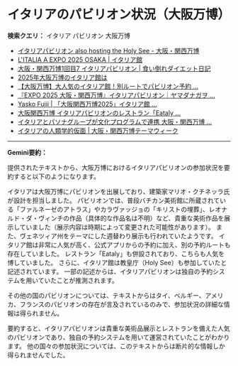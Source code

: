 # イタリアのパビリオン状況（大阪万博）

**検索クエリ：** イタリア パビリオン 大阪万博

- [イタリアパビリオン also hosting the Holy See - 大阪・関西万博](https://www.expo2025.or.jp/official-participant/italy/)
- [L'ITALIA A EXPO 2025 OSAKA | イタリア館](https://www.italyexpo2025osaka.it/ja/itariaguan)
- [大阪・関西万博1回目7 イタリアパビリオン | 食い倒れダイエット日記](https://ameblo.jp/bomuu/entry-12893893180.html)
- [2025年大阪万博のイタリア館は](https://www.italyexpo2025osaka.it/ja)
- [【大阪万博】大人気のイタリア館！別ルートでパビリオン予約 ...](https://ameblo.jp/photolife-memorial/entry-12895866665.html)
- [『EXPO 2025 大阪・関西万博』イタリアパビリオン｜ヤマダナガヲ ...](https://note.com/yamada_tourist/n/n8e18f9e7de68)
- [Yasko Fujii | 「大阪関西万博2025」イタリア館 ...](https://www.instagram.com/p/DFHEPRihcB2/)
- [大阪関西万博 イタリアパビリオンのレストラン「Eataly ...](https://ameblo.jp/mycalmania/entry-12897623674.html)
- [イタリアとパソナグループが文化プログラムで連携 大阪・関西万博 ...](https://www.pasonagroup.co.jp/news/index112.html?itemid=5318&dispmid=798)
- [イタリアの人類学的仮面 | 大阪・関西万博テーマウィーク](https://theme-weeks.expo2025.or.jp/program/detail/6814be357866f.html)


---

**Gemini要約：**

提供されたテキストから、大阪万博におけるイタリアパビリオンの参加状況を要約すると以下のようになります。

イタリアは大阪万博にパビリオンを出展しており、建築家マリオ・クチネッラ氏が設計を担当しました。  パビリオンでは、普段バチカン美術館に所蔵されている「ファルネーゼのアトラス」やカラヴァッジョの「キリストの埋葬」、レオナルド・ダ・ヴィンチの作品（具体的な作品名は不明）など、貴重な美術作品を展示していました（展示内容は時期によって変更された可能性があります）。  また、ヴェネツィア州をテーマにした週替わり展示も行われていたようです。 イタリア館は非常に人気が高く、公式アプリからの予約に加え、別の予約ルートも存在していました。  レストラン「Eataly」も併設されており、こちらも人気を博していました。  さらに、イタリア館は教皇庁（Holy See）も参加していたと記述されています。  一部の記述からは、イタリアパビリオンは独自の予約システムを用いていたことが推測されます。


その他の国のパビリオンについては、テキストからはタイ、ベルギー、アメリカ、フランスのパビリオンの存在が言及されているのみで、参加状況の詳細な情報は得られません。


要約すると、イタリアパビリオンは貴重な美術品展示とレストランを備えた人気のパビリオンであり、独自の予約システムを用いて運営されていたことがわかります。  他の国々の参加状況については、このテキストからは断片的な情報しか得られませんでした。

